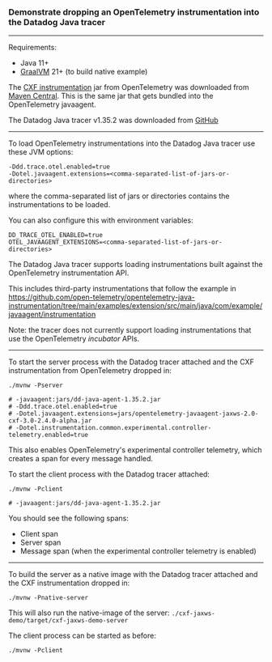 ### Demonstrate dropping an OpenTelemetry instrumentation into the Datadog Java tracer

---

Requirements:
* Java 11+
* [GraalVM](https://www.graalvm.org/downloads/) 21+ (to build native example)

The [CXF instrumentation](https://github.com/open-telemetry/opentelemetry-java-instrumentation/tree/main/instrumentation/jaxws/jaxws-2.0-cxf-3.0/javaagent) jar from OpenTelemetry was downloaded from [Maven Central](https://repo1.maven.org/maven2/io/opentelemetry/javaagent/instrumentation/opentelemetry-javaagent-servlet-3.0/2.4.0-alpha/opentelemetry-javaagent-servlet-3.0-2.4.0-alpha.jar). This is the same jar that gets bundled into the OpenTelemetry javaagent.

The Datadog Java tracer v1.35.2 was downloaded from [GitHub](https://github.com/DataDog/dd-trace-java/releases/download/v1.35.2/dd-java-agent-1.35.2.jar)

---

To load OpenTelemetry instrumentations into the Datadog Java tracer use these JVM options:
```
-Ddd.trace.otel.enabled=true
-Dotel.javaagent.extensions=<comma-separated-list-of-jars-or-directories>
```
where the comma-separated list of jars or directories contains the instrumentations to be loaded.

You can also configure this with environment variables:
```
DD_TRACE_OTEL_ENABLED=true
OTEL_JAVAAGENT_EXTENSIONS=<comma-separated-list-of-jars-or-directories>
```

The Datadog Java tracer supports loading instrumentations built against the OpenTelemetry instrumentation API.

This includes third-party instrumentations that follow the example in https://github.com/open-telemetry/opentelemetry-java-instrumentation/tree/main/examples/extension/src/main/java/com/example/javaagent/instrumentation

Note: the tracer does not currently support loading instrumentations that use the OpenTelemetry *incubator* APIs.

---

To start the server process with the Datadog tracer attached and the CXF instrumentation from OpenTelemetry dropped in:
```
./mvnw -Pserver

# -javaagent:jars/dd-java-agent-1.35.2.jar
# -Ddd.trace.otel.enabled=true
# -Dotel.javaagent.extensions=jars/opentelemetry-javaagent-jaxws-2.0-cxf-3.0-2.4.0-alpha.jar
# -Dotel.instrumentation.common.experimental.controller-telemetry.enabled=true
```
This also enables OpenTelemetry's experimental controller telemetry, which creates a span for every message handled.

To start the client process with the Datadog tracer attached:
```
./mvnw -Pclient

# -javaagent:jars/dd-java-agent-1.35.2.jar
```

You should see the following spans:
* Client span
* Server span
* Message span (when the experimental controller telemetry is enabled)

---

To build the server as a native image with the Datadog tracer attached and the CXF instrumentation dropped in:
```
./mvnw -Pnative-server
```
This will also run the native-image of the server: `./cxf-jaxws-demo/target/cxf-jaxws-demo-server`

The client process can be started as before:
```
./mvnw -Pclient
```

